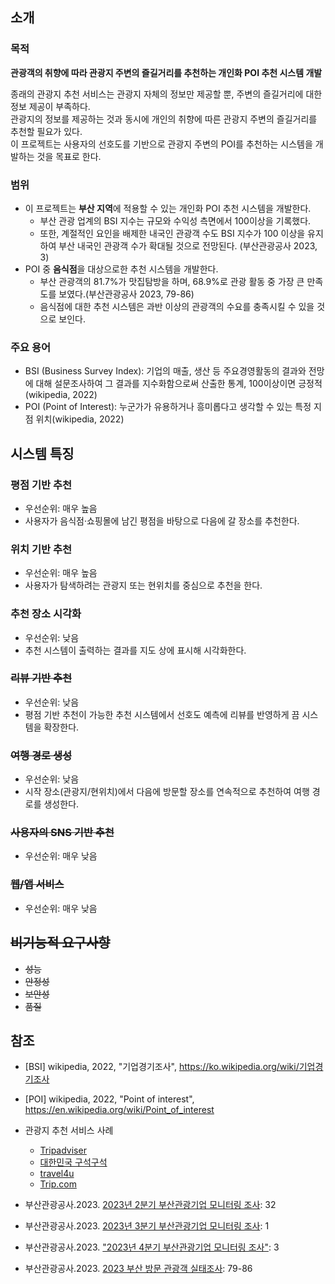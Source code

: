 ## 소개
### 목적
**관광객의 취향에 따라 관광지 주변의 즐길거리를 추천하는 개인화 POI 추천 시스템 개발**

종래의 관광지 추천 서비스는 관광지 자체의 정보만 제공할 뿐, 주변의 즐길거리에 대한 정보 제공이 부족하다.    
관광지의 정보를 제공하는 것과 동시에 개인의 취향에 따른 관광지 주변의 즐길거리를 추천할 필요가 있다.   
이 프로젝트는 사용자의 선호도를 기반으로 관광지 주변의 POI를 추천하는 시스템을 개발하는 것을 목표로 한다.

### 범위
- 이 프로젝트는 **부산 지역**에 적용할 수 있는 개인화 POI 추천 시스템을 개발한다.
  - 부산 관광 업계의 BSI 지수는 규모와 수익성 측면에서 100이상을 기록했다.
  - 또한, 계절적인 요인을 배제한 내국인 관광객 수도 BSI 지수가 100 이상을 유지하여 부산 내국인 관광객 수가 확대될 것으로 전망된다. (부산관광공사 2023, 3)
- POI 중 **음식점**을 대상으로한 추천 시스템을 개발한다. 
  - 부산 관광객의 81.7%가 맛집탐방을 하며, 68.9%로 관광 활동 중 가장 큰 만족도를 보였다.(부산관광공사 2023, 79-86)
  - 음식점에 대한 추천 시스템은 과반 이상의 관광객의 수요를 충족시킬 수 있을 것으로 보인다.

### 주요 용어
- BSI (Business Survey Index): 기업의 매출, 생산 등 주요경영활동의 결과와 전망에 대해 설문조사하여 그 결과를 지수화함으로써 산출한 통계, 100이상이면 긍정적 (wikipedia, 2022)
- POI (Point of Interest): 누군가가 유용하거나 흥미롭다고 생각할 수 있는 특정 지점 위치(wikipedia, 2022)

## 시스템 특징
### 평점 기반 추천
  - 우선순위: 매우 높음
  - 사용자가 음식점·쇼핑몰에 남긴 평점을 바탕으로 다음에 갈 장소를 추천한다.
### 위치 기반 추천
  - 우선순위: 매우 높음
  - 사용자가 탐색하려는 관광지 또는 현위치를 중심으로 추천을 한다.
### 추천 장소 시각화
  - 우선순위: 낮음
  - 추천 시스템이 출력하는 결과를 지도 상에 표시해 시각화한다.

### ~~리뷰 기반 추천~~
  - 우선순위: 낮음
  - 평점 기반 추천이 가능한 추천 시스템에서 선호도 예측에 리뷰를 반영하게 끔 시스템을 확장한다.
### ~~여행 경로 생성~~
  - 우선순위: 낮음
  - 시작 장소(관광지/현위치)에서 다음에 방문할 장소를 연속적으로 추천하여 여행 경로를 생성한다.
  
### ~~사용자의 SNS 기반 추천~~
  - 우선순위: 매우 낮음
### ~~웹/앱 서비스~~
  - 우선순위: 매우 낮음


## ~~비기능적 요구사항~~
-  ~~성능~~
- ~~안정성~~
- ~~보안성~~
- ~~품질~~


## 참조
- [BSI] wikipedia, 2022, "기업경기조사", https://ko.wikipedia.org/wiki/기업경기조사
- [POI] wikipedia, 2022, "Point of interest", https://en.wikipedia.org/wiki/Point_of_interest

- 관광지 추천 서비스 사례
  - [Tripadviser](https://www.tripadvisor.co.kr)
  - [대한민국 구석구석](https://korean.visitkorea.or.kr/main/main.do)
  - [travel4u](https://travel4u.naver.com)
  - [Trip.com](https://kr.trip.com/travel-guide)
  
- 부산관광공사.2023. [2023년 2분기 부산관광기업 모니터링 조사](https://bto.or.kr/kor/CMS/Board/Board.do?mCode=MN102&page=2&mode=view&mgr_seq=92&board_seq=3384): 32
- 부산관광공사.2023. [2023년 3분기 부산관광기업 모니터링 조사](https://bto.or.kr/kor/CMS/Board/Board.do?mCode=MN102&mode=view&mgr_seq=92&board_seq=3611): 1
- 부산관광공사.2023. ["2023년 4분기 부산관광기업 모니터링 조사"](https://bto.or.kr/kor/CMS/Board/Board.do?mCode=MN102&mode=view&mgr_seq=92&board_seq=3774): 3
- 부산관광공사.2023. [2023 부산 방문 관광객 실태조사](https://bto.or.kr/kor/CMS/Board/Board.do?mCode=MN102&mode=view&mgr_seq=92&board_seq=3787): 79-86
